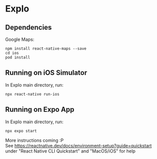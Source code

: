 # Explo
## Dependencies
Google Maps:  
```
npm install react-native-maps --save  
cd ios  
pod install  
```
  
## Running on iOS Simulator
In Explo main directory, run:  
```
npx react-native run-ios
```

## Running on Expo App
In Explo main directory, run:  
```
npx expo start
```

More instructions coming :P  
See https://reactnative.dev/docs/environment-setup?guide=quickstart  
under "React Native CLI Quickstart" and "MacOS/iOS" for help

